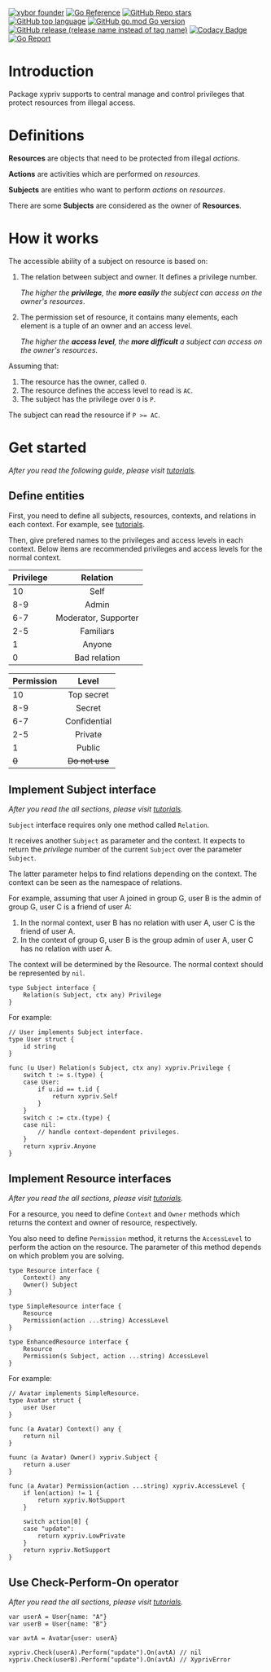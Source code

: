 [![xybor founder](https://img.shields.io/badge/xybor-huykingsofm-red)](https://github.com/huykingsofm)
[![Go Reference](https://pkg.go.dev/badge/github.com/xybor-x/xypriv.svg)](https://pkg.go.dev/github.com/xybor-x/xypriv)
[![GitHub Repo stars](https://img.shields.io/github/stars/xybor-x/xypriv?color=yellow)](https://github.com/xybor-x/xypriv)
[![GitHub top language](https://img.shields.io/github/languages/top/xybor-x/xypriv?color=lightblue)](https://go.dev/)
[![GitHub go.mod Go version](https://img.shields.io/github/go-mod/go-version/xybor-x/xypriv)](https://go.dev/blog/go1.18)
[![GitHub release (release name instead of tag name)](https://img.shields.io/github/v/release/xybor-x/xypriv?include_prereleases)](https://github.com/xybor-x/xypriv/releases/latest)
[![Codacy Badge](https://app.codacy.com/project/badge/Grade/8060ee5daef141c6811223384c8da55f)](https://www.codacy.com/gh/xybor-x/xypriv/dashboard?utm_source=github.com&utm_medium=referral&utm_content=xybor-x/xypriv&utm_campaign=Badge_Grade)
[![Go Report](https://goreportcard.com/badge/github.com/xybor-x/xypriv)](https://goreportcard.com/report/github.com/xybor-x/xypriv)

# Introduction

Package xypriv supports to central manage and control privileges that protect
resources from illegal access.

# Definitions

**Resources** are objects that need to be protected from illegal _actions_.

**Actions** are activities which are performed on _resources_.

**Subjects** are entities who want to perform _actions_ on _resources_.

There are some **Subjects** are considered as the owner of **Resources**.

# How it works

The accessible ability of a subject on resource is based on:

1.  The relation between subject and owner. It defines a privilege number.

    _The higher the **privilege**, the **more easily** the subject can access on the owner's resources_.

2.  The permission set of resource, it contains many elements, each element is
    a tuple of an owner and an access level.

    _The higher the **access level**, the **more difficult** a subject can access on the owner's resources_.

Assuming that:

1.  The resource has the owner, called `O`.
2.  The resource defines the access level to read is `AC`.
3.  The subject has the privilege over `O` is `P`.

The subject can read the resource if `P >= AC`.

# Get started

_After you read the following guide, please visit [tutorials](./tutotials/)._

## Define entities

First, you need to define all subjects, resources, contexts, and relations in
each context. For example, see [tutorials](./tutotials/).

Then, give prefered names to the privileges and access levels in each context. Below items are recommended privileges and access levels for the normal context.

| Privilege |       Relation       |
| :-------- | :------------------: |
| 10        |         Self         |
| 8-9       |         Admin        |
| 6-7       | Moderator, Supporter |
| 2-5       |       Familiars      |
| 1         |        Anyone        |
| 0         |     Bad relation     |

| Permission |      Level     |
| :--------- | :------------: |
| 10         |   Top secret   |
| 8-9        |     Secret     |
| 6-7        |  Confidential  |
| 2-5        |     Private    |
| 1          |     Public     |
| ~~0~~      | ~~Do not use~~ |

## Implement Subject interface

_After you read the all sections, please visit [tutorials](./tutotials/)._

`Subject` interface requires only one method called `Relation`.

It receives another `Subject` as parameter and the context. It expects to return
the _privilege_ number of the current `Subject` over the parameter `Subject`.

The latter parameter helps to find relations depending on the context. The
context can be seen as the namespace of relations.

For example, assuming that user A joined in group G, user B is the admin of
group G, user C is a friend of user A:

1.  In the normal context, user B has no relation with user A, user C is the
    friend of user A.
2.  In the context of group G, user B is the group admin of user A, user C has
    no relation with user A.

The context will be determined by the Resource. The normal context should be
represented by `nil`.

```golang
type Subject interface {
    Relation(s Subject, ctx any) Privilege
}
```

For example:

```golang
// User implements Subject interface.
type User struct {
    id string
}

func (u User) Relation(s Subject, ctx any) xypriv.Privilege {
    switch t := s.(type) {
    case User:
        if u.id == t.id {
            return xypriv.Self
        }
    }
    switch c := ctx.(type) {
    case nil:
        // handle context-dependent privileges.
    }
    return xypriv.Anyone
}
```

## Implement Resource interfaces

_After you read the all sections, please visit [tutorials](./tutotials/)._

For a resource, you need to define `Context` and `Owner` methods which returns
the context and owner of resource, respectively.

You also need to define `Permission` method, it returns the `AccessLevel` to
perform the action on the resource. The parameter of this method depends on
which problem you are solving.

```golang
type Resource interface {
    Context() any
    Owner() Subject
}

type SimpleResource interface {
    Resource
    Permission(action ...string) AccessLevel
}

type EnhancedResource interface {
    Resource
    Permission(s Subject, action ...string) AccessLevel
}
```

For example:

```golang
// Avatar implements SimpleResource.
type Avatar struct {
    user User
}

func (a Avatar) Context() any {
    return nil
}

fuunc (a Avatar) Owner() xypriv.Subject {
    return a.user
}

func (a Avatar) Permission(action ...string) xypriv.AccessLevel {
	if len(action) != 1 {
		return xypriv.NotSupport
	}

	switch action[0] {
	case "update":
		return xypriv.LowPrivate
	}
	return xypriv.NotSupport
}
```

## Use Check-Perform-On operator

_After you read the all sections, please visit [tutorials](./tutotials/)._

```golang
var userA = User{name: "A"}
var userB = User{name: "B"}

var avtA = Avatar{user: userA}

xypriv.Check(userA).Perform("update").On(avtA) // nil
xypriv.Check(userB).Perform("update").On(avtA) // XyprivError
```
